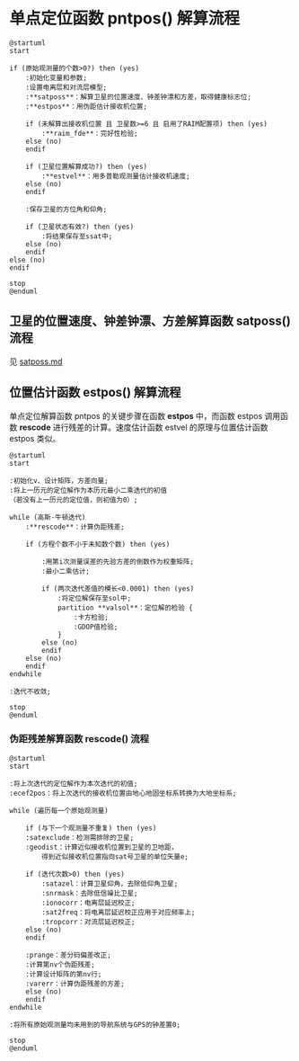 ﻿# 单点定位函数 pntpos() 解算流程

```plantuml
@startuml
start

if (原始观测量的个数>0?) then (yes)
    :初始化变量和参数;
    :设置电离层和对流层模型;
    :**satposs**：解算卫星的位置速度、钟差钟漂和方差，取得健康标志位;
    :**estpos**：用伪距估计接收机位置;

    if (未解算出接收机位置 且 卫星数>=6 且 启用了RAIM配置项) then (yes)
        :**raim_fde**：完好性检验;
    else (no)
    endif
    
    if (卫星位置解算成功?) then (yes)
        :**estvel**：用多普勒观测量估计接收机速度;
    else (no)
    endif

    :保存卫星的方位角和仰角;

    if (卫星状态有效?) then (yes)
        :将结果保存至ssat中;
    else (no)
    endif
else (no)
endif

stop
@enduml
```

## 卫星的位置速度、钟差钟漂、方差解算函数 satposs() 流程

见 [satposs.md](satposs.md##卫星的位置速度钟差钟漂方差解算函数-satposs-流程)

## 位置估计函数 estpos() 解算流程

单点定位解算函数 pntpos 的关键步骤在函数 **estpos** 中，而函数 estpos 调用函数 **rescode** 进行残差的计算。速度估计函数 estvel 的原理与位置估计函数 estpos 类似。

```plantuml
@startuml
start

:初始化v、设计矩阵，方差向量;
:将上一历元的定位解作为本历元最小二乘迭代的初值
（若没有上一历元的定位值，则初值为0）;

while (高斯-牛顿迭代)
    :**rescode**：计算伪距残差;

    if (方程个数不小于未知数个数) then (yes)

        :用第i次测量误差的先验方差的倒数作为权重矩阵;
        :最小二乘估计;

        if (两次迭代差值的模长<0.0001) then (yes)
            :将定位解保存至sol中;
            partition **valsol**：定位解的检验 {
                :卡方检验;
                :GDOP值检验;
            }
        else (no)
        endif
    else (no)
    endif
endwhile

:迭代不收敛;

stop
@enduml
```

### 伪距残差解算函数 rescode() 流程

```plantuml
@startuml
start

:将上次迭代的定位解作为本次迭代的初值;
:ecef2pos：将上次迭代的接收机位置由地心地固坐标系转换为大地坐标系;

while (遍历每一个原始观测量)

    if (与下一个观测量不重复) then (yes)
    :satexclude：检测需排除的卫星;
    :geodist：计算近似接收机位置到卫星的卫地距，
        得到近似接收机位置指向sat号卫星的单位矢量e;

    if (迭代次数>0) then (yes)
        :satazel：计算卫星仰角，去除低仰角卫星;
        :snrmask：去除低信噪比卫星;
        :ionocorr：电离层延迟校正;
        :sat2freq：将电离层延迟校正应用于对应频率上;
        :tropcorr：对流层延迟校正;
    else (no)
    endif

    :prange：差分码偏差改正;
    :计算第nv个伪距残差;
    :计算设计矩阵的第nv行;
    :varerr：计算伪距残差的方差;
    else (no)
    endif
endwhile

:将所有原始观测量均未用到的导航系统与GPS的钟差置0;

stop
@enduml
```
